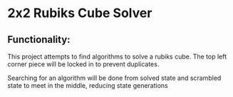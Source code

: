 # 2x2 Rubiks Cube Solver

## Functionality:

This project attempts to find algorithms to solve a rubiks cube.
The top left corner piece will be locked in to prevent duplicates.

Searching for an algorithm will be done from solved state and scrambled state
to meet in the middle, reducing state generations
